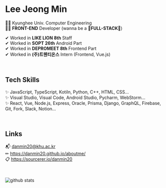 # Lee Jeong Min
👩‍🎓 Kyunghee Univ. Computer Engineering  
👩‍💻 **FRONT-END** Developer (wanna be a 💖**FULL-STACK**💖)
  
✔ Worked in **LIKE LION 8th** Staff  
✔ Worked in **SOPT 26th** Android Part  
✔ Worked in **DEPROMEET 8th** Frontend Part  
✔ Worked in **(주)트웬티온스** Intern (Frontend, Vue.js)

<br>
<div>
  
## Tech Skills
✨ JavaScript, TypeScript, Kotiln, Python, C++, HTML, CSS...  
✨ Visual Studio, Visual Code, Android Studio, Pycharm, WebStorm...  
✨ React, Vue, Node.js, Express, Oracle, Prisma, Django, GraphQL, Firebase, Git, Fork, Slack, Notion...  
  
</div>

<br>
<div>

## Links
📬 danmin20@khu.ac.kr  
✏ https://danmin20.github.io/aboutme/  
📋 https://sourcerer.io/danmin20

</div>

<br>
<div>
  
  ![github stats](https://github-readme-stats.vercel.app/api?username=danmin20)
  
</div>
